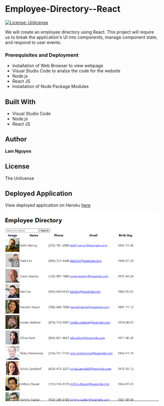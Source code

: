 # Employee-Directory--React
[![License: Unlicense](https://img.shields.io/badge/license-Unlicense-blue.svg)](http://unlicense.org/)

We will create an employee directory using React. This project will require us to break the application's UI into components, manage component state, and respond to user events.

### Prerequisites and Deployment

* Installation of Web Browser to view webpage
* Visual Studio Code to analze the code for the website
* Node.js
* React JS
* Installation of Node Package Modules

## Built With

* Visual Studio Code
* Node.js
* React JS

## Author

**Lam Nguyen**

## License

The Unlicense

## Deployed Application

View deployed application on Heroku [here](https://dry-retreat-44297.herokuapp.com/)

![Screenshot](./public/Screenshot.PNG)




